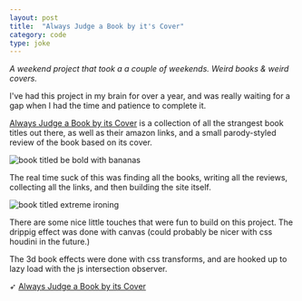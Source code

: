 ```yaml
---
layout: post
title:  "Always Judge a Book by it's Cover"
category: code
type: joke
---
```


*A weekend project that took a a couple of weekends. Weird books & weird covers.*

I've had this project in my brain for over a year, and was really waiting for a gap when I had the time and patience to complete it.

[Always Judge a Book by its Cover](http://alwaysjudgeabookbyitscover.com/) is a collection of all the strangest book titles out there, as well as their amazon links, and a small parody-styled review of the book based on its cover.

![book titled be bold with bananas]({{site.url}}/images/always-judge-1.png)

The real time suck of this was finding all the books, writing all the reviews, collecting all the links, and then building the site itself.

![book titled extreme ironing]({{site.url}}/images/always-judge-2.png)

There are some nice little touches that were fun to build on this project. The drippig effect was done with canvas (could probably be nicer with css houdini in the future.)

The 3d book effects were done with css transforms, and are hooked up to lazy load with the js intersection observer.

➶ [Always Judge a Book by its Cover](http://alwaysjudgeabookbyitscover.com/)